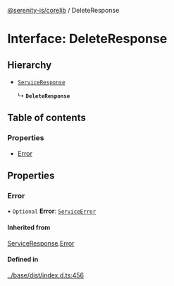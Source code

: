 [@serenity-is/corelib](../README.md) / DeleteResponse

# Interface: DeleteResponse

## Hierarchy

- [`ServiceResponse`](ServiceResponse.md)

  ↳ **`DeleteResponse`**

## Table of contents

### Properties

- [Error](DeleteResponse.md#error)

## Properties

### Error

• `Optional` **Error**: [`ServiceError`](ServiceError.md)

#### Inherited from

[ServiceResponse](ServiceResponse.md).[Error](ServiceResponse.md#error)

#### Defined in

[../base/dist/index.d.ts:456](https://github.com/serenity-is/serenity/blob/master/packages/base/dist/index.d.ts#L456)

